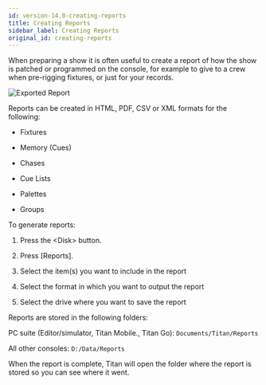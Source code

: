 ```yaml
---
id: version-14.0-creating-reports
title: Creating Reports
sidebar_label: Creating Reports
original_id: creating-reports
---
```


When preparing a show it is often useful to create a report of how the
show is patched or programmed on the console, for example to give to a
crew when pre-rigging fixtures, or just for your records.

![Exported Report](/docs/images/Exported-Report.png)

Reports can be created in HTML, PDF, CSV or XML formats for the
following:

-   Fixtures

-   Memory (Cues)

-   Chases

-   Cue Lists

-   Palettes

-   Groups

To generate reports:

1. Press the \<Disk\> button.

2. Press \[Reports\].

3. Select the item(s) you want to include in the report

4. Select the format in which you want to output the report

5. Select the drive where you want to save the report

Reports are stored in the following folders:

PC suite (Editor/simulator, Titan Mobile., Titan Go):
`Documents/Titan/Reports`

All other consoles: `D:/Data/Reports`

When the report is complete, Titan will open the folder where the report
is stored so you can see where it went.
